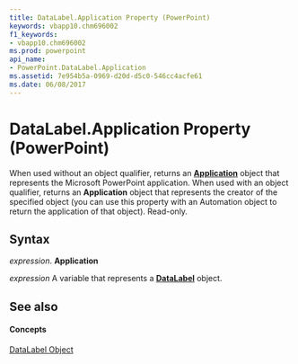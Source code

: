 ```yaml
---
title: DataLabel.Application Property (PowerPoint)
keywords: vbapp10.chm696002
f1_keywords:
- vbapp10.chm696002
ms.prod: powerpoint
api_name:
- PowerPoint.DataLabel.Application
ms.assetid: 7e954b5a-0969-d20d-d5c0-546cc4acfe61
ms.date: 06/08/2017
---
```



# DataLabel.Application Property (PowerPoint)

When used without an object qualifier, returns an **[Application](application-object-powerpoint.md)** object that represents the Microsoft PowerPoint application. When used with an object qualifier, returns an **Application** object that represents the creator of the specified object (you can use this property with an Automation object to return the application of that object). Read-only.


## Syntax

 _expression_. **Application**

 _expression_ A variable that represents a **[DataLabel](datalabel-object-powerpoint.md)** object.


## See also


#### Concepts


[DataLabel Object](datalabel-object-powerpoint.md)

